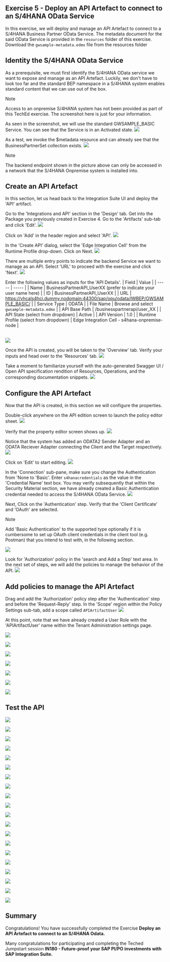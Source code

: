 ## Exercise 5 - Deploy an API Artefact to connect to an S/4HANA OData Service

In this exercise, we will deploy and manage an API Artefact to connect to a S/4HANA Business Partner OData Service. The metadata document for the said OData Service is provided in the ````resources```` folder of this exercise. Download the ````gwsample-metadata.edmx```` file from the resources folder

## Identity the S/4HANA OData Service

As a prerequisite, we must first identify the S/4HANA OData service we want to expose and manage as an API Artefact. Luckily, we don't have to look too far and the standard BEP namespace in a S/4HANA system enables standard content that we can use out of the box. 
> [!NOTE]
> Access to an onpremise S/4HANA system has not been provided as part of this TechEd exercise. The screenshot here is just for your information. 
> 
As seen in the screenshot, we will use the standard GWSAMPLE_BASIC Service. You can see that the Service is in an Activated state.
![](/exercises/ex5/images/ex5_0.png)

As a test, we invoke the $metadata resource and can already see that the BusinessPartnerSet collection exists. 
![](/exercises/ex5/images/ex5_0_1.png)
> [!NOTE]
> The backend endpoint shown in the picture above can only be accessed in a network that the S/4HANA Onpremise system is installed into. 
> 

## Create an API Artefact
In this section, let us head back to the Integration Suite UI and deploy the 'API' artifact.

Go to the 'Integrations and API' section in the 'Design' tab. Get into the Package you previously created in Exercise 4. Go to the 'Artifacts' sub-tab and click 'Edit'.
![](/exercises/ex5/images/ex5_1.png)

Click on 'Add' in the header region and select 'API'.
![](/exercises/ex5/images/ex5_2.png)

In the 'Create API' dialog, select the 'Edge Integration Cell' from the Runtime Profile drop-down. Click on Next.
![](/exercises/ex5/images/ex5_3.png)

There are multiple entry points to indicate the backend Service we want to manage as an API. Select 'URL' to proceed with the exercise and click 'Next'.
![](/exercises/ex5/images/ex5_4.png)

Enter the following values as inputs for the 'API Details'.
| Field | Value |
| ----- | ----- |
| Name | BusinessPartnerAPI_UserXX (prefer to indicate your user name here) |
| ID | BusinessPartnerAPI_UserXX |
| URL | https://vhcals4hci.dummy.nodomain:44300/sap/opu/odata/IWBEP/GWSAMPLE_BASIC/ |
| Service Type | ODATA |
| File Name | Browse and select `gwsample-metadata.edmx` |
| API Base Path | /businesspartnerapi/user_XX |
| API State (select from dropdown) | Active |
| API Version | 1.0 |
| Runtime Profile (select from dropdown) | Edge Integration Cell - s4hana-onpremise-node |

<br>![](/exercises/ex5/images/ex5_5.png)

Once the API is created, you will be taken to the 'Overview' tab. Verify your inputs and head over to the 'Resources' tab.
![](/exercises/ex5/images/ex5_6.png)

Take a moment to familiarize yourself with the auto-generated Swagger UI / Open API specification rendition of Resources, Operations, and the corresponding documentation snippets.
![](/exercises/ex5/images/ex5_7.png)

## Configure the API Artefact
Now that the API is created, in this section we will configure the properties.

Double-click anywhere on the API edition screen to launch the policy editor sheet.
![](/exercises/ex5/images/ex5_8.png)

Verify that the property editor screen shows up.
![](/exercises/ex5/images/ex5_9.png)

Notice that the system has added an ODATA2 Sender Adapter and an ODATA Reciever Adapter connecting the Client and the Target respectively. 
![](/exercises/ex5/images/ex5_10.png)

Click on 'Edit' to start editing.
![](/exercises/ex5/images/ex5_11.png)

In the 'Connection' sub-pane, make sure you change the Authentication from 'None to 'Basic'. Enter `s4hanacredentials` as the value in the 'Credential Name' text box. You may verify subsequently that within the Security Material section, we have already created a Basic Authentication credential needed to access the S/4HANA OData Service. 
![](/exercises/ex5/images/ex5_12.png)

Next, Click on the 'Authentication' step. Verify that the 'Client Certificate' and 'OAuth' are selected. 
> [!NOTE]
> Add 'Basic Authentication' to the supported type optionally if it is cumbersome to set up OAuth client credentials in the client tool (e.g. Postman) that you intend to test with, in the following section. 
>
![](/exercises/ex5/images/ex5_13.png)

Look for 'Authorization' policy in the 'search and Add a Step' text area. In the next set of steps, we will add the policies to manage the behavior of the API.
![](/exercises/ex5/images/ex5_14.png)

## Add policies to manage the API Artefact

Drag and add the 'Authorization' policy step after the 'Authentication' step and before the 'Request-Reply' step. In the 'Scope' region within the Policy Settings sub-tab, add a scope called `APIArtifactUser`
![](/exercises/ex5/images/ex5_15.png)

At this point, note that we have already created a User Role with the 'APIArtifactUser' name within the Tenant Administration settings page. 

![](/exercises/ex5/images/ex5_16.png)

![](/exercises/ex5/images/ex5_17.png)

![](/exercises/ex5/images/ex5_18.png)

![](/exercises/ex5/images/ex5_19.png)

![](/exercises/ex5/images/ex5_20.png)

![](/exercises/ex5/images/ex5_21.png)

![](/exercises/ex5/images/ex5_22.png)


## Test the API
![](/exercises/ex5/images/ex5_1_1.png)

![](/exercises/ex5/images/ex5_1_2.png)

![](/exercises/ex5/images/ex5_1_3.png)

![](/exercises/ex5/images/ex5_1_4.png)

![](/exercises/ex5/images/tenantbooker_1.png)

![](/exercises/ex5/images/ex5_1_5.png)

![](/exercises/ex5/images/ex5_1_6.png)

![](/exercises/ex5/images/ex5_1_7.png)

![](/exercises/ex5/images/ex5_1_8.png)

![](/exercises/ex5/images/ex5_1_9.png)

![](/exercises/ex5/images/ex5_1_10.png)

![](/exercises/ex5/images/ex5_1_11.png)

![](/exercises/ex5/images/ex5_1_12.png)

![](/exercises/ex5/images/tenantbooker_2.png)

![](/exercises/ex5/images/ex5_1_13.png)

![](/exercises/ex5/images/ex5_1_14.png)

![](/exercises/ex5/images/ex5_1_15.png)

![](/exercises/ex5/images/ex5_1_16.png)

![](/exercises/ex5/images/ex5_1_17.png)

![](/exercises/ex5/images/ex5_1_18.png)

## Summary

Congratulations! You have successfully completed the Exercise **Deploy an API Artefact to connect to an S/4HANA Odata.**

Many congratulations for participating and completing the Teched Jumpstart session **IN180 - Future-proof your SAP PI/PO investments with SAP Integration Suite.** 

